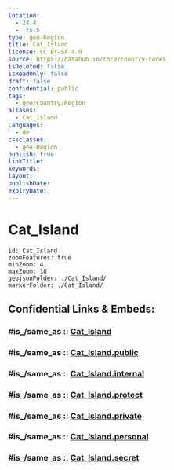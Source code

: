 ```yaml
---
location:
  - 24.4
  - -75.5
type: geo-Region
title: Cat_Island
license: CC BY-SA 4.0
source: https://datahub.io/core/country-codes
isDeleted: false
isReadOnly: false
draft: false
confidential: public
tags:
  - geo/Country/Region
aliases:
  - Cat_Island
Languages:
  - de
cssclasses:
  - geo-Region
publish: true
linkTitle:
keywords:
layout:
publishDate:
expiryDate:
---
```


# Cat_Island

```leaflet
id: Cat_Island
zoomFeatures: true 
minZoom: 4 
maxZoom: 18
geojsonFolder: ./Cat_Island/
markerFolder: ./Cat_Island/
```


## Confidential Links & Embeds: 

### #is_/same_as :: [Cat_Island](/_Standards/Earth/Continent/America~Caribbean/Bahamas/Districts~Bahamas/Cat_Island.md) 

### #is_/same_as :: [Cat_Island.public](/_public/Earth/Continent/America~Caribbean/Bahamas/Districts~Bahamas/Cat_Island.public.md) 

### #is_/same_as :: [Cat_Island.internal](/_internal/Earth/Continent/America~Caribbean/Bahamas/Districts~Bahamas/Cat_Island.internal.md) 

### #is_/same_as :: [Cat_Island.protect](/_protect/Earth/Continent/America~Caribbean/Bahamas/Districts~Bahamas/Cat_Island.protect.md) 

### #is_/same_as :: [Cat_Island.private](/_private/Earth/Continent/America~Caribbean/Bahamas/Districts~Bahamas/Cat_Island.private.md) 

### #is_/same_as :: [Cat_Island.personal](/_personal/Earth/Continent/America~Caribbean/Bahamas/Districts~Bahamas/Cat_Island.personal.md) 

### #is_/same_as :: [Cat_Island.secret](/_secret/Earth/Continent/America~Caribbean/Bahamas/Districts~Bahamas/Cat_Island.secret.md)

